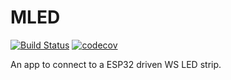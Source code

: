 # MLED
[![Build Status](https://app.travis-ci.com/momos11/MLED.svg?token=ceu199k9bqqmqizzoPyJ&branch=main)](https://app.travis-ci.com/momos11/MLED)
[![codecov](https://codecov.io/gh/momos11/MLED/branch/main/graph/badge.svg?token=NRT4K9MNKN)](https://codecov.io/gh/momos11/MLED)


An app to connect to a ESP32 driven WS LED strip.

